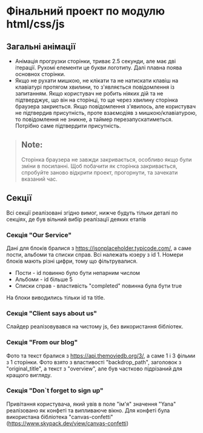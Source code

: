 # Фінальний проект по модулю html/css/js

## Загальні анімації
- Анімація прогрузки сторінки, триває 2.5 секунди, але має дві ітерації.
Рухомі елементи це букви логотипу. Далі плавна поява основнох сторінки.
- Якщо не рухати мишкою, не клікати та не натискати клавіш на клавіатурі 
протягом хвилини, то з'являється повідомлення із запитанням. Якщо користувач не робить 
ніяких дій та не підтверджує, що він на сторінці, то ще через хвилину сторінка браузера закриється.
Якщо повідомлення з'явилось, але користувач не підтвердив присутність, проте взаємодіяв з мишкою/клавіатурою,
то повідомлення не зникне, а таймер перезапускатиметься. Потрібно саме підтвердити присутність.
> ## Note:
>
> Сторінка браузера не завжди закривається, особливо якщо були зміни в посиланні. Щоб побачити як сторінка закривається,
> спробуйте заново відкрити проект, прогорнути, та зачекати вказаний час.

## Секції
Всі секції реалізовані згідно вимог, нижче будуть тільки деталі по секціях, де був вільний вибір реалізації деяких етапів
### Секція "Our Service"
Дані для блоків бралися з https://jsonplaceholder.typicode.com/, а саме пости, альбоми та списки справ. 
Всі належать юзеру з id 1. Номери блоків мають різні цифри, тому що фільтрувалися.
- Пости - id повинно було бути непарним числом
- Альбоми - id більше 5
- Списки справ - властивість "completed" повинна була бути true

На блоки виводились тільки id та title.

### Секція "Client says about us"
Слайдер реалізовувався на чистому js, без використання бібліотек.

### Секція "From our blog"
Фото та текст бралися з https://api.themoviedb.org/3/, а саме 1 і 3 фільми з 1 сторінки.
Фото взято з властивості "backdrop_path", заголовок з "original_title", а текст з "overview", але був частково підрізаний 
для кращого вигляду.

### Секція "Don`t forget to sign up"
Привітання користувача, який увів в поле "ім'я" значення "Yana" реалізовано як конфеті та випливаюче вікно.
Для конфеті була використана бібліотека "canvas-confetti"(https://www.skypack.dev/view/canvas-confetti)
